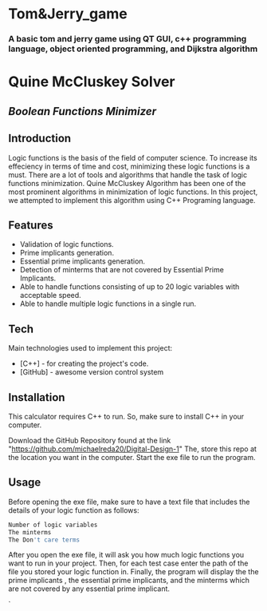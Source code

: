 # Tom&Jerry_game
### A basic tom and jerry game using QT GUI, c++ programming language, object oriented programming, and Dijkstra algorithm


# Quine McCluskey Solver
## _Boolean Functions Minimizer_

## Introduction

Logic functions is the basis of the field of computer science. To increase its effeciency in terms of time and cost, minimizing these logic functions is a must. There are a lot of tools and algorithms that handle the task of logic functions minimization. Quine McCluskey Algorithm has been one of the most prominent algorithms in minimization of logic functions. In this project, we attempted to implement this algorithm using C++ Programing language.



## Features

- Validation of logic functions.
- Prime implicants generation.
- Essential prime implicants generation.
- Detection of minterms that are not covered by Essential Prime Implicants.
- Able to handle functions consisting of up to 20 logic variables with acceptable speed.
- Able to handle multiple logic functions in a single run.



## Tech

Main technologies used to implement this project:
- [C++] - for creating the project's code.
- [GitHub] - awesome version control system

## Installation
This calculator requires C++ to run. So, make sure to install C++ in your computer.

Download the GitHub Repository found at the link "https://github.com/michaelreda20/Digital-Design-1"
The, store this repo at the location you want in the computer.
Start the exe file to run the program.




## Usage
Before opening the exe file, make sure to have a text file that includes the details of your logic function as follows:
```bash
Number of logic variables
The minterms
The Don't care terms
```
After you open the exe file, it will ask you how much logic functions you want to run in your project.
Then, for each test case enter the path of the file you stored your logic function in.
Finally, the program will display the the prime implicants , the essential prime implicants, and the minterms which are not covered by any essential prime implicant.

`





